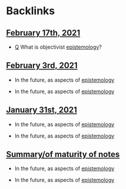 
# Backlinks
## [February 17th, 2021](<February 17th, 2021.md>)
- [Q](<Q.md>) What is objectivist [epistemology](<epistemology.md>)?

## [February 3rd, 2021](<February 3rd, 2021.md>)
- In the future, as aspects of [epistemology](<epistemology.md>)

- In the future, as aspects of [epistemology](<epistemology.md>)

## [January 31st, 2021](<January 31st, 2021.md>)
- In the future, as aspects of [epistemology](<epistemology.md>)

- In the future, as aspects of [epistemology](<epistemology.md>)

## [Summary/of maturity of notes](<Summary/of maturity of notes.md>)
- In the future, as aspects of [epistemology](<epistemology.md>)

- In the future, as aspects of [epistemology](<epistemology.md>)

